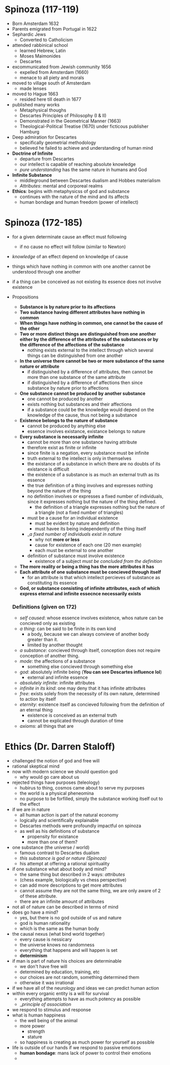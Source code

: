 # Spinoza (117-119)
- Born Amsterdam 1632
- Parents emigrated from Portugal in 1622
- Sephardic Jews
  - Converted to Catholicism
- attended rabbinical school
  - learned Hebrew, Latin
  - Moses Maimonides
  - Descartes
- excommunicated from Jewish community 1656
  - expelled from Amsterdam (1660)
  - menace to all piety and morals
- moved to village south of Amsterdam
  - made lenses
- moved to Hague 1663
  - resided here till death in 1677
- published many works
  - Metaphysical thoughs
  - Descartes Principles of Philosophy (I & II)
  - Demonstrated in the Geometrical Manner (1663)
  - Theological-Political Treatise (1670) under ficticous publisher Hamburg
- Deep admiration for Descartes
  - specifically geometrial methodology
  - believed he failed to achieve and understanding of human mind
- __Doctrine of Infinite__
  - departure from Descartes
  - our intellect is capable of reaching absolute knowledge
  - _pure understanding_ has the same nature in humans and God
- __Infinite Substance__
  - middleground between Descartes dualism and Hobbes materialism
  - _Attributes_: mental and corporeal realms
- __Ethics__: begins with metaphysicss of god and substance
  - continues with the nature of the mind and its affects
  - human bondage and human freedom (power of intellect)

# Spinoza (172-185)
- for a given determinate cause an effect must following
  - if no cause no effect will follow (similar to Newton)
- _knowledge_ of an effect depend on knowledge of cause
- things which have nothing in common with one another cannot be understood through one another
- if a thing can be conceived as not existing its essence does not involve existence
- Propositions
  - __Substance is by nature prior to its affections__
  - __Two substance having different attributes have nothing in common__
  - __When things have nothing in common, one cannot be the cause of the other__
  - __Two or more distinct things are distinguished from one another either by the difference of the attributes of the substances or by the difference of the affections of the substance__
    - nothing exists external to the intellect through which several things can be distinguished from one another
  - __In the universe there cannot be two or more substance of the same nature or attribute__
    - if distinguished by a difference of attributes, then cannot be more than one substance of the same attribute
    - if distinguished by a difference of affections then since substance by nature prior to affections
  - __One substance cannot be produced by another substance__
    - one cannot be produced by another
    - exists nothing but substances and their affections
    - if a substance could be the knowledge would depend on the knowledge of the cause, thus not being a substance
  - __Existence belongs to the nature of substance__
    - cannot be produced by anything else
    - essence involves existance, existance belongs to nature
  - __Every substance is necessarily infinite__
    - cannot be more than one substance having attribute
    - therefore exist as finite or infinite
    - since finite is a negation, every substance must be infinite
    - truth external to the intellect is only in themselves
    - the existance of a substance in which there are no doubts of its existance is difficult
    - the existence of a substance is as much an external truth as its essence
    - the true definition of a thing involves and expresses nothing beyond the nature of the thing
    - no definition involves or expresses a fixed number of individuals, since it expresses nothing but the nature of the thing defined.
      - the definition of a triangle expresses nothing but the nature of a triangle (not a fixed number of triangles)
    - must be a cause for an individual existence
      - must be evident by nature and definition
      - must havee its being independently of the thing itself
    - __a fixed number of individuals exist in nature_
      - why not __more or less__
      - cause for existence of each one (20 men example)
      - each must be external to one another
    - definition of substance must involve existence
      - existence of a subject _must be concluded from the definition_
  - __The more reality or being a thing has the more attributes it has__
  - __Each attribute of one substance must be concieved through itself__
    - for an attribute is that which intellect percieves of substance as constituting its essence
  - __God, or substance consisting of infinite attributes, each of which express eternal and infinite essecnce necessarily exists__



  ### Definitions (given on 172)
  - _self caused_: whose essence involves existence, whos nature can be concieved only as existing
  - _a thing_: can be said to be finite in its own kind
    - a body, because we can always convieve of another body greater than it.
    - limited by another thought
  - _a substance_: concieved through itself, conception does not require conception of another thing.
  - _mode_: the affections of a substance
    - something else concieved through something else
  - _god_: absolutely infinite being (__You can see Descartes influence lol__)
    - external and infinite essence
  - _absolutely infinite_: infinite attributes
  - _infinite in its kind_: one may deny that it has infinite attributes
  - _free_: exists solely from the necessity of its own nature, determined to action by itself
  - _eternity_: existence itself as concieved following from the definition of an eternal thing
    - existence is conceived as an external truth
    - cannot be explicated through duration of time
  - _axioms_: all things that are


# Ethics (Dr. Darren Staloff)
- challenged the notion of god and free will
- rational skeptical mind
- now with modern science we should question god
  - why would go care about us
- rejected things have purposes (teleology)
  - hubirus to thing, cosmos came about to serve my purposes
  - the world is a physical pheneomina
  - no purpose to be forfilled, simply the substance working itself out to the effect
- if we are in nature
  - all human action is part of the natural economy
  - logically and scientifically explainable
  - Descartes methods were profoundly impactful on spinoza
  - as well as his definitions of substance
    - propensity for existance
    - more than one of them?
- one substance (the universe / world)
  - famous contrast to Descartes dualism
  - _this substance is god or nature (Spinoza)_
  - his attempt at offering a rational spirituality
- if one substance what about body and mind?
  - the same thing but described in 2 ways: _attributes_
  - (chess example, biologically vs chess perspective)
  - can add more descriptions to get more attributes
  - cannot assume they are not the same thing, we are only aware of 2 of these attribute.
  - there are an infinite amount of attributes
- not all of nature can be described in terms of mind
- does go have a mind?
  - yes, but there is no god outside of us and nature
  - god is human rationality
  - which is the same as the human body
- the causal nexus (what bind world together)
  - every cause is nessicary
  - the universe knows no randomness
  - everything that happens and will happen is set
  - __determinism__
- if man is part of nature his choices are determinable
  - we don't have free will
  - determined by education, training, etc
  - our choices are not random, something determined them
  - otherwise it was irrational
- if we have all of the neurology and ideas we can predict human action
- within every organic entity is a will for survival
  - everything attempts to have as much potency as possible
  - __principle of association_
- we respond to stimulus and response
- what is human happiness
  - the well being of the animal
  - more power
    - strength
    - stature
  - so happiness is creating as much power for yourself as possible
- life is outside of our hands if we respond to passive emotions
  - __human bondage__: mans lack of power to control their emotions
  -
